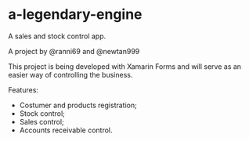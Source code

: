# a-legendary-engine
A sales and stock control app.

A project by @ranni69 and @newtan999

This project is being developed with Xamarin Forms and will serve as an easier way of controlling the business.

Features:

* Costumer and products registration;
* Stock control;
* Sales control;
* Accounts receivable control.
